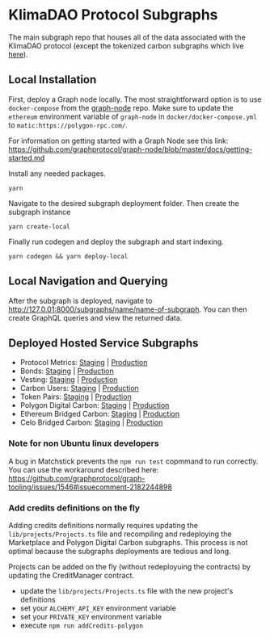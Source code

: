 # KlimaDAO Protocol Subgraphs

The main subgraph repo that houses all of the data associated with the KlimaDAO protocol (except the tokenized carbon subgraphs which live [here](https://github.com/klimadao/carbon-subgraph)).

## Local Installation

First, deploy a Graph node locally. The most straightforward option is to use
`docker-compose` from the [graph-node](https://github.com/graphprotocol/graph-node/tree/master/docker#docker-compose) repo.
Make sure to update the `ethereum` environment variable of `graph-node` in `docker/docker-compose.yml` to `matic:https://polygon-rpc.com/`.

For information on getting started with a Graph Node see this link: https://github.com/graphprotocol/graph-node/blob/master/docs/getting-started.md

Install any needed packages.

```
yarn
```

Navigate to the desired subgraph deployment folder. Then create the subgraph instance

```
yarn create-local
```

Finally run codegen and deploy the subgraph and start indexing.

```
yarn codegen && yarn deploy-local
```

## Local Navigation and Querying

After the subgraph is deployed, navigate to http://127.0.01:8000/subgraphs/name/name-of-subgraph. You can then create GraphQL queries and view the returned data.

## Deployed Hosted Service Subgraphs

- Protocol Metrics: [Staging](https://thegraph.com/hosted-service/subgraph/klimadao/staging-klimadao-protocol-metrics) | [Production](https://thegraph.com/hosted-service/subgraph/klimadao/klimadao-protocol-metrics)
- Bonds: [Staging](https://thegraph.com/hosted-service/subgraph/klimadao/staging-klimadao-bonds) | [Production](https://thegraph.com/hosted-service/subgraph/klimadao/klimadao-bonds)
- Vesting: [Staging](https://thegraph.com/hosted-service/subgraph/klimadao/staging-klimadao-vesting) | [Production](https://thegraph.com/hosted-service/subgraph/klimadao/klimadao-vesting)
- Carbon Users: [Staging](https://thegraph.com/hosted-service/subgraph/klimadao/staging-klimadao-carbon-users) | [Production](https://thegraph.com/hosted-service/subgraph/klimadao/klimadao-carbon-users)
- Token Pairs: [Staging](https://thegraph.com/hosted-service/subgraph/klimadao/staging-klimadao-pairs) | [Production](https://thegraph.com/hosted-service/subgraph/klimadao/klimadao-pairs)
- Polygon Digital Carbon: [Staging](https://thegraph.com/hosted-service/subgraph/klimadao/staging-polygon-digital-carbon) | [Production](https://thegraph.com/hosted-service/subgraph/klimadao/polygon-digital-carbon)
- Ethereum Bridged Carbon: [Staging](https://thegraph.com/hosted-service/subgraph/klimadao/staging-ethereum-bridged-carbon) | [Production](https://thegraph.com/hosted-service/subgraph/klimadao/ethereum-bridged-carbon)
- Celo Bridged Carbon: [Staging](https://thegraph.com/hosted-service/subgraph/klimadao/staging-celo-bridged-carbon) | [Production](https://thegraph.com/hosted-service/subgraph/klimadao/celo-bridged-carbon)

### Note for non Ubuntu linux developers

A bug in Matchstick prevents the `npm run test` copmmand to run correctly.
You can use the workaround described here: https://github.com/graphprotocol/graph-tooling/issues/1546#issuecomment-2182244898

### Add credits definitions on the fly

Adding credits definitions normally requires updating the `lib/projects/Projects.ts` file and recompiling and redeploying the Marketplace and Polygon Digital Carbon subgraphs.
This process is not optimal because the subgraphs deployments are tedious and long.

Projects can be added on the fly (without redeployuing the contracts) by updating the CreditManager contract.
- update the `lib/projects/Projects.ts` file with the new project's definitions
- set your `ALCHEMY_API_KEY` environment variable
- set your `PRIVATE_KEY` environment variable
- execute `npm run addCredits-polygon`

